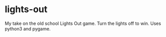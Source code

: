 # lights-out
My take on the old school Lights Out game. Turn the lights off to win. Uses python3 and pygame.
